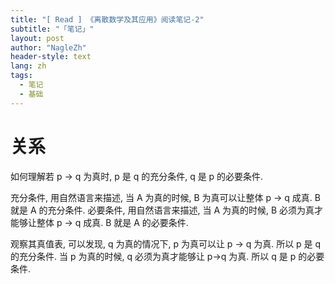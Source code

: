 ```yaml
---
title: "[ Read ] 《离散数学及其应用》阅读笔记-2"
subtitle: "「笔记」"
layout: post
author: "NagleZh"
header-style: text
lang: zh
tags:
  - 笔记
  - 基础
---
```


# 关系

如何理解若 p -> q 为真时, p 是 q 的充分条件, q 是 p 的必要条件.

充分条件, 用自然语言来描述, 当 A 为真的时候, B 为真可以让整体 p -> q 成真. B 就是 A 的充分条件.
必要条件, 用自然语言来描述, 当 A 为真的时候, B 必须为真才能够让整体 p -> q 成真. B 就是 A 的必要条件.

观察其真值表, 可以发现, q 为真的情况下, p 为真可以让 p -> q 为真. 所以 p 是 q 的充分条件.
当 p 为真的时候, q 必须为真才能够让 p->q 为真. 所以 q 是 p 的必要条件.

